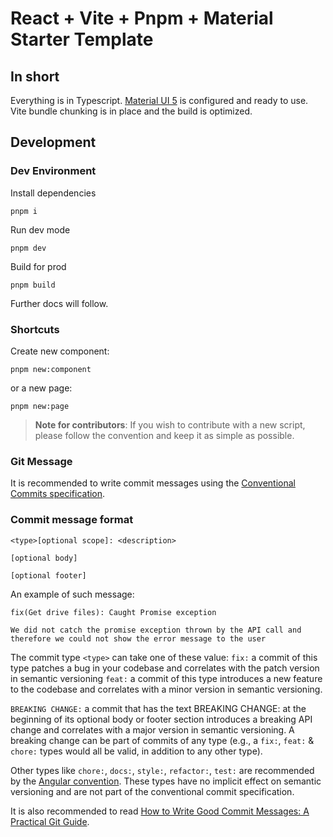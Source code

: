 # React + Vite + Pnpm + Material Starter Template

## In short

Everything is in Typescript. [Material UI 5](https://mui.com/material-ui/getting-started/overview/) is configured and ready to use. Vite bundle chunking is in place and the build is optimized.

## Development

### Dev Environment

Install dependencies

```text
pnpm i
```

Run dev mode

```text
pnpm dev
```

Build for prod

```text
pnpm build
```

Further docs will follow.

### Shortcuts

Create new component:

```text
pnpm new:component
```

or a new page:

```text
pnpm new:page
```

> **Note for contributors**:
> If you wish to contribute with a new script, please follow the convention and keep it as simple as possible.

### Git Message

It is recommended to write commit messages using the [Conventional Commits specification](https://www.conventionalcommits.org/en/v1.0.0-beta.2/).

### Commit message format

```text
<type>[optional scope]: <description>

[optional body]

[optional footer]
```

An example of such message:

```text
fix(Get drive files): Caught Promise exception

We did not catch the promise exception thrown by the API call and therefore we could not show the error message to the user
```

The commit type `<type>` can take one of these value:
`fix:` a commit of this type patches a bug in your codebase and correlates with the patch version in semantic versioning
`feat:` a commit of this type introduces a new feature to the codebase and correlates with a minor version in semantic versioning.

`BREAKING CHANGE:` a commit that has the text BREAKING CHANGE: at the beginning of its optional body or footer section introduces a breaking API change and correlates with a major version in semantic versioning. A breaking change can be part of commits of any type (e.g., a `fix:`, `feat:` & `chore:` types would all be valid, in addition to any other type).

Other types like `chore:`, `docs:`, `style:`, `refactor:`, `test:` are recommended by the [Angular convention](https://github.com/angular/angular/blob/22b96b9/CONTRIBUTING.md#-commit-message-guidelines). These types have no implicit effect on semantic versioning and are not part of the conventional commit specification.

It is also recommended to read [How to Write Good Commit Messages: A Practical Git Guide](https://www.freecodecamp.org/news/writing-good-commit-messages-a-practical-guide/).
